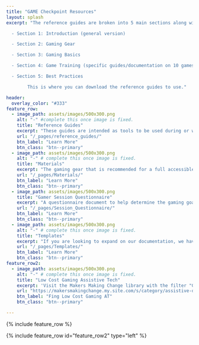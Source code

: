 ```yaml
---
title: "GAME Checkpoint Resources"
layout: splash
excerpt: "The reference guides are broken into 5 main sections along with an appendices document:

  - Section 1: Introduction (general version)

  - Section 2: Gaming Gear

  - Section 3: Gaming Basics

  - Section 4: Game Training (specific guides/documentation on 10 games)

  - Section 5: Best Practices

        This is where you can download the reference guides to use."

header:
  overlay_color: "#333"
feature_row:
  - image_path: assets/images/500x300.png
    alt: "-" #complete this once image is fixed.
    title: "Reference Guides"
    excerpt: "These guides are intended as tools to be used during or while prepping for an adaptive gaming session. Topics cover gaming gear, gaming basics, game guides, and best practices."
    url: "/_pages/reference_guides/"
    btn_label: "Learn More"
    btn_class: "btn--primary"
  - image_path: assets/images/500x300.png
    alt: "-" # complete this once image is fixed.
    title: "Materials"
    excerpt: "The gaming gear that is recommended for a full accessible gaming space."
    url: "/_pages/Materials/"
    btn_label: "Learn More"
    btn_class: "btn--primary"
  - image_path: assets/images/500x300.png
    title: "Gamer Session Questionnaire"
    excerpt: "A questionnaire document to help determine the gaming goals and possible setup with a gamer. A insights document as well to explain the purpose of the questions."
    url: "/_pages/Session_Questionnaire/" 
    btn_label: "Learn More"
    btn_class: "btn--primary"
  - image_path: assets/images/500x300.png
    alt: "-" # complete this once image is fixed.
    title: "Templates"
    excerpt: "If you are looking to expand on our documentation, we have templated some of the content already for you."
    url: "/_pages/Templates/"
    btn_label: "Learn More"
    btn_class: "btn--primary"
feature_row2:
  - image_path: assets/images/500x300.png
    alt: "-" # complete this once image is fixed.
    title: "Low Cost Gaming Assistive Tech"
    excerpt: 'Visit the Makers Making Change library with the filter "Gaming" and request a device or find the files to build one.'
    url: "https://makersmakingchange.my.site.com/s/category/assistive-devices/0ZGJR00000002Mn4AI?c__results_layout_state=%7B%22page_number%22%3A1%2C%22category_id%22%3A%220ZGJR00000002Mn4AI%22%2C%22refinements%22%3A%5B%7B%22nameOrId%22%3A%22Device_Category__c%22%2C%22type%22%3A%22DistinctValue%22%2C%22attributeType%22%3A%22Custom%22%2C%22values%22%3A%5B%22Gaming%22%5D%7D%5D%7D"
    btn_label: "Fing Low Cost Gaming AT"
    btn_class: "btn--primary"

---
```



{% include feature_row %}

{% include feature_row id="feature_row2" type="left" %}